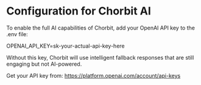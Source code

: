 # Configuration for Chorbit AI

To enable the full AI capabilities of Chorbit, add your OpenAI API key to the .env file:

OPENAI_API_KEY=sk-your-actual-api-key-here

Without this key, Chorbit will use intelligent fallback responses that are still engaging but not AI-powered.

Get your API key from: https://platform.openai.com/account/api-keys
